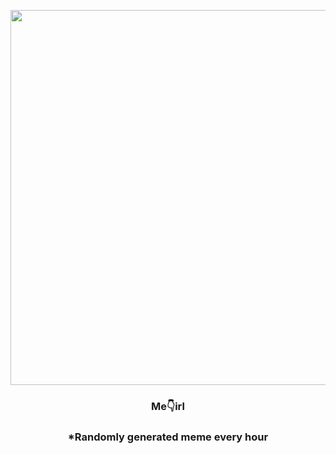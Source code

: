 <p align="center">
        <img src="https://i.redd.it/dxypyv4t97b91.jpg" width="600" height="600">
        </p>
        <h3 align="center">Me👇irl</h3>
        <h3 align="center">*Randomly generated meme every hour</h3>
    